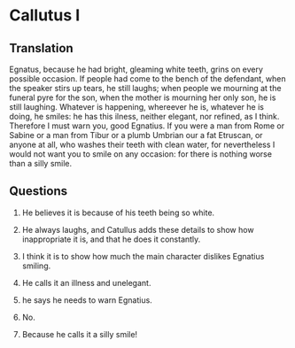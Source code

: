# Callutus I

## Translation

Egnatus, because he had bright, gleaming white teeth, grins on every possible occasion. If people had come to the bench of the defendant, when the speaker stirs up tears, he still laughs; when people we mourning at the funeral pyre for the son, when the mother is mourning her only son, he is still laughing. Whatever is happening, whereever he is, whatever he is doing, he smiles: he has this ilness, neither elegant, nor refined, as I think. Therefore I must warn you, good Egnatius. If you were a man from Rome or Sabine or a man from Tibur or a plumb Umbrian our a fat Etruscan, or anyone at all, who washes their teeth with clean water, for nevertheless I would not want you to smile on any occasion: for there is nothing worse than a silly smile.

## Questions

1. He believes it is because of his teeth being so white.

2. He always laughs, and Catullus adds these details to show how inappropriate it is, and that he does it constantly.

3. I think it is to show how much the main character dislikes Egnatius smiling.

4. He calls it an illness and unelegant.

5. he says he needs to warn Egnatius.

6. No.

7. Because he calls it a silly smile!
